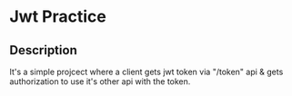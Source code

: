 # Jwt Practice
## Description
It's a simple projcect where a client gets jwt token via "/token" api & gets authorization to
use it's other api with the token.
